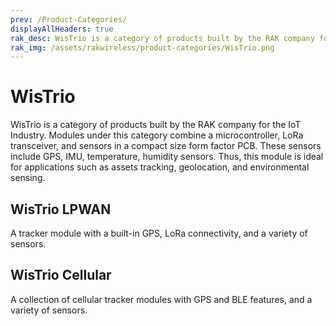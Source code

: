 ```yaml
---
prev: /Product-Categories/
displayAllHeaders: true
rak_desc: WisTrio is a category of products built by the RAK company for the IoT Industry. Modules under this category combine a microcontroller, LoRa transceiver, and sensors in a compact size form factor PCB. These sensors include GPS, IMU, temperature, humidity sensors. Thus, this module is ideal for applications such as assets tracking, geolocation, and environmental sensing.
rak_img: /assets/rakwireless/product-categories/WisTrio.png
---
```


# WisTrio

<rk-head img="/assets/rakwireless/product-categories/WisTrio.svg" center>

WisTrio is a category of products built by the RAK company for the IoT Industry. Modules under this category combine a microcontroller, LoRa transceiver, and sensors in a compact size form factor PCB. These sensors include GPS, IMU, temperature, humidity sensors. Thus, this module is ideal for applications such as assets tracking, geolocation, and environmental sensing.


</rk-head>


## WisTrio LPWAN

<rk-head img="/assets/rakwireless/product-categories/WisTrio-LPWAN.svg">

A tracker module with a built-in GPS, LoRa connectivity, and a variety of sensors. 

</rk-head>

<rk-products :tags="['wistrio', 'lpwan']" />


## WisTrio Cellular

<rk-head img="/assets/rakwireless/product-categories/WisTrio-Cellular.svg">

A collection of cellular tracker modules with GPS and BLE features, and a variety of sensors.

</rk-head>

<rk-products :tags="['wistrio', 'cellular']" />